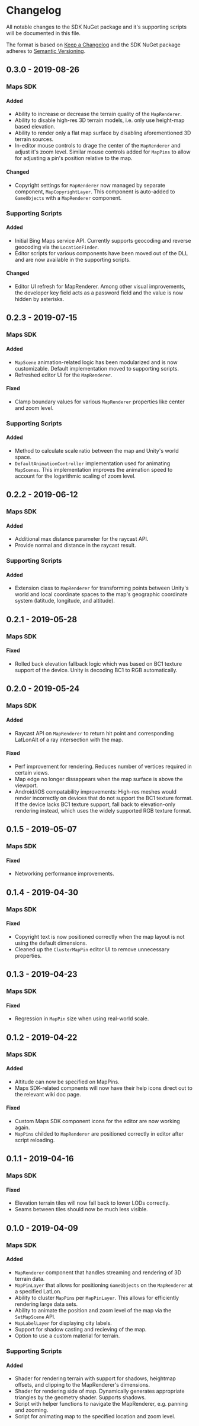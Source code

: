 # Changelog
All notable changes to the SDK NuGet package and it's supporting scripts will be documented in this file.

The format is based on [Keep a Changelog](http://keepachangelog.com/en/1.0.0/)
and the SDK NuGet package adheres to [Semantic Versioning](http://semver.org/spec/v2.0.0.html).

## 0.3.0 - 2019-08-26
### Maps SDK
#### Added
- Ability to increase or decrease the terrain quality of the `MapRenderer`.
- Ability to disable high-res 3D terrain models, i.e. only use height-map based elevation.
- Ability to render only a flat map surface by disabling aforementioned 3D terrain sources.
- In-editor mouse controls to drage the center of the `MapRenderer` and adjust it's zoom level. Similar mouse controls added for `MapPins` to allow for adjusting a pin's position relative to the map.

#### Changed
- Copyright settings for `MapRenderer` now managed by separate component, `MapCopyrightLayer`. This component is auto-added to `GameObjects` with a `MapRenderer` component.

### Supporting Scripts
#### Added
- Initial Bing Maps service API. Currently supports geocoding and reverse geocoding via the `LocationFinder`.
- Editor scripts for various components have been moved out of the DLL and are now available in the supporting scripts.

#### Changed
- Editor UI refresh for MapRenderer. Among other visual improvements, the developer key field acts as a password field and the value is now hidden by asterisks.

## 0.2.3 - 2019-07-15
### Maps SDK
#### Added
- ```MapScene``` animation-related logic has been modularized and is now customizable. Default implementation moved to supporting scripts.
- Refreshed editor UI for the ```MapRenderer```.

#### Fixed
- Clamp boundary values for various ```MapRenderer``` properties like center and zoom level.

### Supporting Scripts
#### Added
- Method to calculate scale ratio between the map and Unity's world space.
- ```DefaultAnimationController``` implementation used for animating ```MapScenes```. This implementation improves the animation speed to account for the logarithmic scaling of zoom level.

## 0.2.2 - 2019-06-12
### Maps SDK
#### Added
- Additional max distance parameter for the raycast API.
- Provide normal and distance in the raycast result.

### Supporting Scripts
#### Added
- Extension class to ```MapRenderer``` for transforming points between Unity's world and local coordinate spaces to the map's geographic coordinate system (latitude, longitude, and altitude).

## 0.2.1 - 2019-05-28
### Maps SDK
#### Fixed
- Rolled back elevation fallback logic which was based on BC1 texture support of the device. Unity is decoding BC1 to RGB automatically.

## 0.2.0 - 2019-05-24
### Maps SDK
#### Added
- Raycast API on ```MapRenderer``` to return hit point and corresponding LatLonAlt of a ray intersection with the map.
#### Fixed
- Perf improvement for rendering. Reduces number of vertices required in certain views.
- Map edge no longer dissappears when the map surface is above the viewport.
- Android/iOS compatability improvements: High-res meshes would render incorrectly on devices that do not support the BC1 texture format. If the device lacks BC1 texture support, fall back to elevation-only rendering instead, which uses the widely supported RGB texture format.

## 0.1.5 - 2019-05-07
### Maps SDK
#### Fixed
- Networking performance improvements.

## 0.1.4 - 2019-04-30
### Maps SDK
#### Fixed
- Copyright text is now positioned correctly when the map layout is not using the default dimensions.
- Cleaned up the ```ClusterMapPin``` editor UI to remove unnecessary properties.

## 0.1.3 - 2019-04-23
### Maps SDK
#### Fixed
- Regression in ```MapPin``` size when using real-world scale.

## 0.1.2 - 2019-04-22
### Maps SDK
#### Added
- Altitude can now be specified on MapPins.
- Maps SDK-related compnents will now have their help icons direct out to the relevant wiki doc page.
#### Fixed
- Custom Maps SDK component icons for the editor are now working again.
- ```MapPins``` childed to ```MapRenderer``` are positioned correctly in editor after script reloading.

## 0.1.1 - 2019-04-16 
### Maps SDK
#### Fixed
- Elevation terrain tiles will now fall back to lower LODs correctly.
- Seams between tiles should now be much less visible.

## 0.1.0 - 2019-04-09

### Maps SDK
#### Added
- ```MapRenderer``` component that handles streaming and rendering of 3D terrain data.
- ```MapPinLayer``` that allows for positioning ```GameObjects``` on the ```MapRenderer``` at a specified LatLon.
- Ability to cluster ```MapPins``` per ```MapPinLayer```. This allows for efficiently rendering large data sets.
- Ability to animate the position and zoom level of the map via the ```SetMapScene``` API.
- ```MapLabelLayer``` for displaying city labels.
- Support for shadow casting and recieving of the map.
- Option to use a custom material for terrain.

### Supporting Scripts
#### Added
- Shader for rendering terrain with support for shadows, heightmap offsets, and clipping to the MapRenderer's dimensions.
- Shader for rendering side of map. Dynamically generates appropriate triangles by the geometry shader. Supports shadows.
- Script with helper functions to navigate the MapRenderer, e.g. panning and zooming.
- Script for animating map to the specified location and zoom level.
